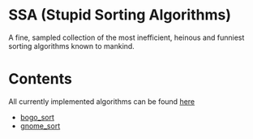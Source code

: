 # SSA (Stupid Sorting Algorithms)
A fine, sampled collection of the most inefficient, heinous and funniest sorting algorithms known to mankind.

# Contents
All currently implemented algorithms can be found [here](https://github.com/wadafacc/ssa/tree/trunk/src/algorithms)

- [bogo_sort](https://github.com/wadafacc/ssa/tree/trunk/src/algorithms/bogo.rs)
- [gnome_sort](https://github.com/wadafacc/ssa/tree/trunk/src/algorithms/gnome.rs)